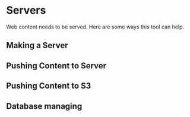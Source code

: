# Servers

Web content needs to be served. Here are some ways this tool can help.

## Making a Server

## Pushing Content to Server

## Pushing Content to S3

## Database managing 
